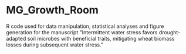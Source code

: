 # MG_Growth_Room
R code used for data manipulation, statistical analyses and figure generation for the manuscript "Intermittent water stress favors drought-adapted soil microbes with beneficial traits, mitigating wheat biomass losses during subsequent water stress."
